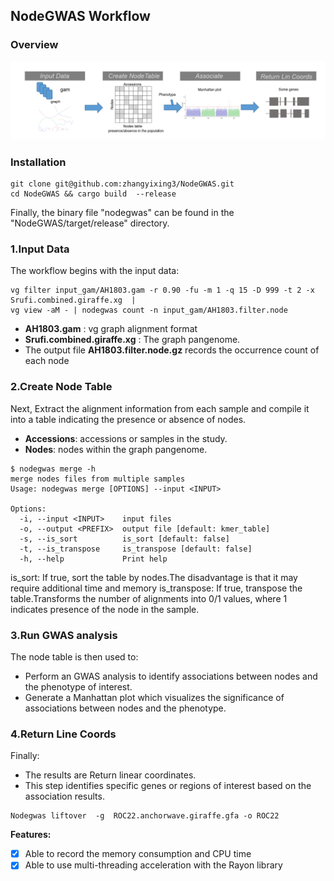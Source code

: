 ## NodeGWAS Workflow

### Overview
![Alt text](step.png)

### <span id="installation">Installation</span>

```
git clone git@github.com:zhangyixing3/NodeGWAS.git
cd NodeGWAS && cargo build  --release
```
Finally, the binary file "nodegwas" can be found in the "NodeGWAS/target/release" directory.
### 1.Input Data

The workflow begins with the input data:


```
vg filter input_gam/AH1803.gam -r 0.90 -fu -m 1 -q 15 -D 999 -t 2 -x Srufi.combined.giraffe.xg  |
vg view -aM - | nodegwas count -n input_gam/AH1803.filter.node
```
- **AH1803.gam** : vg graph alignment format
- **Srufi.combined.giraffe.xg** :  The graph pangenome.
- The output file **AH1803.filter.node.gz** records the occurrence count of each node

### 2.Create Node Table

Next, Extract the alignment information from each sample and compile it into a table indicating the presence or absence of nodes.

- **Accessions**: accessions or samples in the study.
- **Nodes**:  nodes within the graph pangenome.

```
$ nodegwas merge -h
merge nodes files from multiple samples
Usage: nodegwas merge [OPTIONS] --input <INPUT>

Options:
  -i, --input <INPUT>    input files
  -o, --output <PREFIX>  output file [default: kmer_table]
  -s, --is_sort          is_sort [default: false]
  -t, --is_transpose     is_transpose [default: false]
  -h, --help             Print help

```
is_sort: If true, sort the table by nodes.The disadvantage is that it may require additional time and memory
is_transpose: If true, transpose the table.Transforms the number of alignments into 0/1 values, where 1 indicates presence of the node in the sample.


### 3.Run GWAS analysis

The node table is then used to:

- Perform an GWAS analysis to identify associations between nodes and the phenotype of interest.
- Generate a Manhattan plot which visualizes the significance of associations between nodes and the phenotype.

### 4.Return Line Coords

Finally:
- The results are Return linear coordinates.
- This step identifies specific genes or regions of interest based on the association results.
```
Nodegwas liftover  -g  ROC22.anchorwave.giraffe.gfa -o ROC22
```
**Features:**
- [x] Able to record the memory consumption and CPU time
- [x] Able to use multi-threading acceleration with the Rayon library
